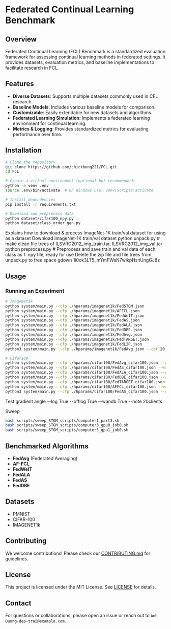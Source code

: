 # Federated Continual Learning Benchmark

## Overview
Federated Continual Learning (FCL) Benchmark is a standardized evaluation framework for assessing continual learning methods in federated settings. It provides datasets, evaluation metrics, and baseline implementations to facilitate research in FCL.

## Features
- **Diverse Datasets**: Supports multiple datasets commonly used in CFL research.
- **Baseline Models**: Includes various baseline models for comparison.
- **Customizable**: Easily extendable for new datasets and algorithms.
- **Federated Learning Simulation**: Implements a federated learning environment for continual learning.
- **Metrics & Logging**: Provides standardized metrics for evaluating performance over time.

## Installation
```sh
# Clone the repository
git clone https://github.com/chickbong221/FCL.git
cd FCL

# Create a virtual environment (optional but recommended)
python -m venv .env
source .env/bin/activate  # On Windows use: venv\Scripts\activate

# Install dependencies
pip install -r requirements.txt

# Download and preprocess data
python dataset/cifar100_npy.py
python dataset/class_order_gen.py
```

Explains how to download & process ImageNet-1K train/val dataset for using as a dataset
Download ImageNet-1K train/val dataset
python unpack.py # make clean file trees of ILSVRC2012_img_train.tar, ILSVRC2012_img_val.tar
python preprocess.py # Preprocess and save train and val data of each class as 1 .npy file, ready for use
Delete the zip file and file trees from unpack.py to free space
gdown 1i0ok3LT5_mYmFWaN7wlkpHsitUngGJ8z

## Usage
### Running an Experiment
```sh
# ImageNet1k
python system/main.py --cfp ./hparams/imagenet1k/FedSTGM.json 
python system/main.py --cfp ./hparams/imagenet1k/AFFCL.json
python system/main.py --cfp ./hparams/imagenet1k/FedWeIT.json
python system/main.py --cfp ./hparams/imagenet1k/FedAS.json
python system/main.py --cfp ./hparams/imagenet1k/FedALA.json
python system/main.py --cfp ./hparams/imagenet1k/FedDBE.json
python system/main.py --cfp ./hparams/imagenet1k/FedAvg.json
python system/main.py --cfp ./hparams/imagenet1k/FedTARGET.json
python system/main.py --cfp ./hparams/imagenet1k/FedL2P.json
python3 system/main.py --cfp ./hparams/imagenet1k/FedAvg.json --cpt 20 --nt 50 --log True --offlog True --note 20classes 

# Cifar100
python system/main.py --cfp ./hparams/cifar100/FedAvg_cifar100.json --wandb True --offlog True --log True --note final
python system/main.py --cfp ./hparams/cifar100/FedAS_cifar100.json --wandb True --offlog True --log True --note final
python system/main.py --cfp ./hparams/cifar100/FedALA_cifar100.json --wandb True --offlog True --log True --note final
python system/main.py --cfp ./hparams/cifar100/FedDBE_cifar100.json --wandb True --offlog True --log True --note final
python system/main.py --cfp ./hparams/cifar100/FedTARGET_cifar100.json --wandb True --offlog True --log True --note final
python system/main.py --cfp ./hparams/cifar100/AFFCL_cifar100.json --wandb True --offlog True --log True --note final
python3 system/main.py --cfp ./hparams/cifar100/FedAS_cifar100.json --cpt 20 --nt 15 --log True --offlog True --wandb True --note 20classes
```

Test gradient angle
--log True --offlog True --wandb True --note 20clients

Sweep
```sh
bash scripts/sweep_STGM_scripts/computer1_part3.sh
bash scripts/sweep_STGM_scripts/computer3_gpu0_job0.sh
bash scripts/sweep_STGM_scripts/computer3_gpu1_job0.sh
```

## Benchmarked Algorithms
- **FedAvg** (Federated Averaging)
- **AF-FCL** 
- **FedWeIT** 
- **FedALA** 
- **FedAS**
- **FedDBE**

## Datasets
- PMNIST
- CIFAR-100
- IMAGENET1k

## Contributing
We welcome contributions! Please check our [CONTRIBUTING.md](CONTRIBUTING.md) for guidelines.

## License
This project is licensed under the MIT License. See [LICENSE](LICENSE) for details.

## Contact
For questions or collaborations, please open an issue or reach out to `Anh-Duong-dep-trai@example.com`.
